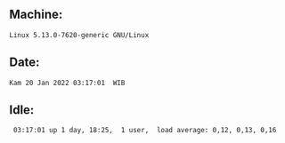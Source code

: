 ## Machine:
```
Linux 5.13.0-7620-generic GNU/Linux
```
## Date:
```
Kam 20 Jan 2022 03:17:01  WIB
```
## Idle:
```
 03:17:01 up 1 day, 18:25,  1 user,  load average: 0,12, 0,13, 0,16
```
